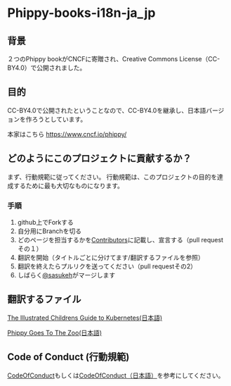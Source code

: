 # Phippy-books-i18n-ja_jp
## 背景
２つのPhippy bookがCNCFに寄贈され、Creative Commons License（CC-BY4.0）で公開されました。

## 目的
CC-BY4.0で公開されたということなので、CC-BY4.0を継承し、日本語バージョンを作ろうとしています。

本家はこちら
https://www.cncf.io/phippy/


## どのようにこのプロジェクトに貢献するか？
まず、行動規範に従ってください。
行動規範は、このプロジェクトの目的を達成するために最も大切なものになります。

### 手順
1. github上でForkする
2. 自分用にBranchを切る
3. どのページを担当するかを[Contributors](Contributors)に記載し、宣言する（pull requestその１）
4. 翻訳を開始（タイトルごとに分けてます/翻訳するファイルを参照）
5. 翻訳を終えたらプルリクを送ってください（pull requestその2）
6. しばらく[@sasukeh](https://github.com/sasukeh)がマージします

## 翻訳するファイル

[The Illustrated Childrens Guide to Kubernetes(日本語)](https://github.com/sasukeh/Phippy-books-i18n-ja_jp/blob/master/The%20Illustrated%20Childrens%20Guide%20to%20Kubernetes/main_ja.md)

[Phippy Goes To The Zoo(日本語)](https://github.com/sasukeh/Phippy-books-i18n-ja_jp/blob/master/Phippy%20Goes%20To%20The%20Zoo%20Folder/main_ja.md)



## Code of Conduct (行動規範)
[CodeOfConduct](CodeOfConduct.md)もしくは[CodeOfConduct（日本語）](CodeOfConduct_ja-jp.md)を参考にしてください。
